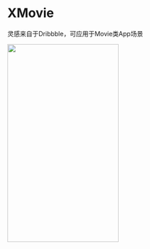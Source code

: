 # XMovie
灵感来自于Dribbble，可应用于Movie类App场景
	
<img src="https://github.com/wuqiuhao/XMovie/raw/master/resource/XMovie.gif" width=250 height=445 />
